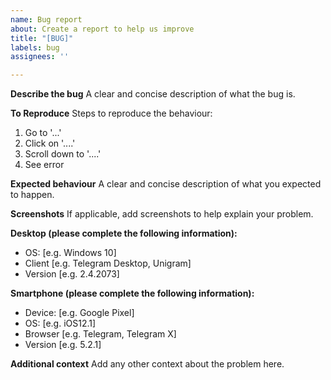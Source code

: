 ```yaml
---
name: Bug report
about: Create a report to help us improve
title: "[BUG]"
labels: bug
assignees: ''

---
```


**Describe the bug**
A clear and concise description of what the bug is.

**To Reproduce**
Steps to reproduce the behaviour:
1. Go to '...'
2. Click on '....'
3. Scroll down to '....'
4. See error

**Expected behaviour**
A clear and concise description of what you expected to happen.

**Screenshots**
If applicable, add screenshots to help explain your problem.

**Desktop (please complete the following information):**
 - OS: [e.g. Windows 10]
 - Client [e.g. Telegram Desktop, Unigram]
 - Version [e.g. 2.4.2073]

**Smartphone (please complete the following information):**
 - Device: [e.g. Google Pixel]
 - OS: [e.g. iOS12.1]
 - Browser [e.g. Telegram, Telegram X]
 - Version [e.g. 5.2.1]

**Additional context**
Add any other context about the problem here.
